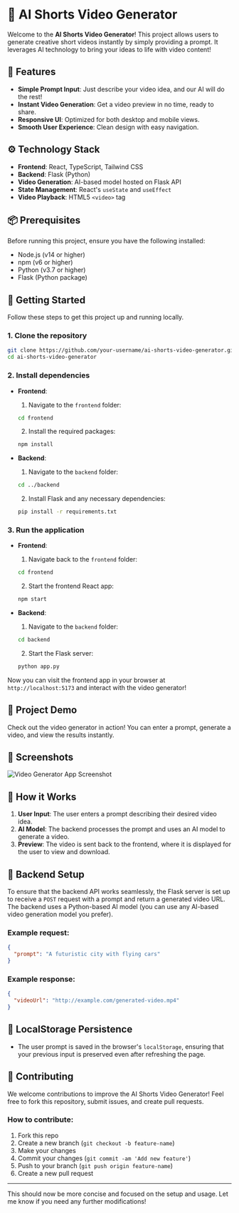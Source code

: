 # 🎥 AI Shorts Video Generator

Welcome to the **AI Shorts Video Generator**! This project allows users to generate creative short videos instantly by simply providing a prompt. It leverages AI technology to bring your ideas to life with video content!

## 🚀 Features

- **Simple Prompt Input**: Just describe your video idea, and our AI will do the rest!
- **Instant Video Generation**: Get a video preview in no time, ready to share.
- **Responsive UI**: Optimized for both desktop and mobile views.
- **Smooth User Experience**: Clean design with easy navigation.

## ⚙️ Technology Stack

- **Frontend**: React, TypeScript, Tailwind CSS
- **Backend**: Flask (Python)
- **Video Generation**: AI-based model hosted on Flask API
- **State Management**: React's `useState` and `useEffect`
- **Video Playback**: HTML5 `<video>` tag

## 📦 Prerequisites

Before running this project, ensure you have the following installed:

- Node.js (v14 or higher)
- npm (v6 or higher)
- Python (v3.7 or higher)
- Flask (Python package)

## 🏁 Getting Started

Follow these steps to get this project up and running locally.

### 1. Clone the repository

```bash
git clone https://github.com/your-username/ai-shorts-video-generator.git
cd ai-shorts-video-generator
```

### 2. Install dependencies

- **Frontend**:
    1. Navigate to the `frontend` folder:
    ```bash
    cd frontend
    ```
    2. Install the required packages:
    ```bash
    npm install
    ```

- **Backend**:
    1. Navigate to the `backend` folder:
    ```bash
    cd ../backend
    ```
    2. Install Flask and any necessary dependencies:
    ```bash
    pip install -r requirements.txt
    ```

### 3. Run the application

- **Frontend**:
    1. Navigate back to the `frontend` folder:
    ```bash
    cd frontend
    ```
    2. Start the frontend React app:
    ```bash
    npm start
    ```

- **Backend**:
    1. Navigate to the `backend` folder:
    ```bash
    cd backend
    ```
    2. Start the Flask server:
    ```bash
    python app.py
    ```

Now you can visit the frontend app in your browser at `http://localhost:5173` and interact with the video generator!

## 🌟 Project Demo

Check out the video generator in action! You can enter a prompt, generate a video, and view the results instantly.

## 📸 Screenshots

![Video Generator App Screenshot](./screenshots/video-generator.png)

## 📄 How it Works

1. **User Input**: The user enters a prompt describing their desired video idea.
2. **AI Model**: The backend processes the prompt and uses an AI model to generate a video.
3. **Preview**: The video is sent back to the frontend, where it is displayed for the user to view and download.

## 🔧 Backend Setup

To ensure that the backend API works seamlessly, the Flask server is set up to receive a `POST` request with a prompt and return a generated video URL. The backend uses a Python-based AI model (you can use any AI-based video generation model you prefer).

### Example request:
```json
{
  "prompt": "A futuristic city with flying cars"
}
```

### Example response:
```json
{
  "videoUrl": "http://example.com/generated-video.mp4"
}
```

## 📝 LocalStorage Persistence

- The user prompt is saved in the browser's `localStorage`, ensuring that your previous input is preserved even after refreshing the page.

## 📣 Contributing

We welcome contributions to improve the AI Shorts Video Generator! Feel free to fork this repository, submit issues, and create pull requests.

### How to contribute:

1. Fork this repo
2. Create a new branch (`git checkout -b feature-name`)
3. Make your changes
4. Commit your changes (`git commit -am 'Add new feature'`)
5. Push to your branch (`git push origin feature-name`)
6. Create a new pull request

---

This should now be more concise and focused on the setup and usage. Let me know if you need any further modifications!
